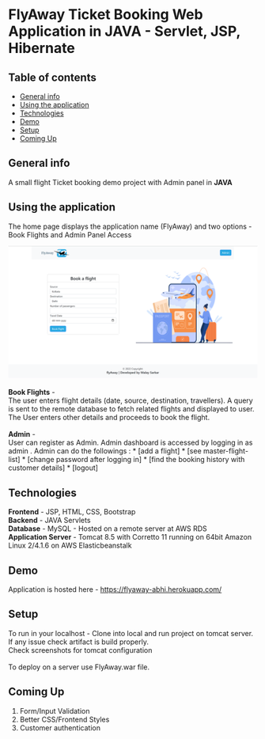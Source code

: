 # FlyAway Ticket Booking Web Application in JAVA - Servlet, JSP, Hibernate
## Table of contents
* [General info](#general-info)
* [Using the application](#using-the-application)
* [Technologies](#technologies)
* [Demo](#demo)
* [Setup](#setup)
* [Coming Up](#coming-up)

## General info
A small flight Ticket booking demo project with Admin panel in <b>JAVA</b> 

## Using the application
The home page displays the application name (FlyAway) and two options - Book Flights and Admin Panel Access

<img width="720" alt="flyaway-screenshot-homepage" src="Screenshots/home.png">
<br><br>
<b>Book Flights</b>  - <br>
The user enters flight details (date, source, destination, travellers). 
A query is sent to the remote database to fetch related flights and displayed to user.
The User enters other details and proceeds to book the flight.
<br><br>
<b>Admin</b>  - <br>
User can register as Admin.
Admin dashboard is accessed by logging in as admin .
Admin can do the followings :
  * [add a flight]
  * [see master-flight-list]
  * [change password after logging in]
  * [find the booking history with customer details]
  * [logout]

## Technologies
<b>Frontend</b> - JSP, HTML, CSS, Bootstrap <br>
<b>Backend</b> - JAVA Servlets <br>
<b>Database</b> - MySQL - Hosted on a remote server at AWS RDS <br>
<b>Application Server</b>  - Tomcat 8.5 with Corretto 11 running on 64bit Amazon Linux 2/4.1.6 on AWS Elasticbeanstalk <br>

## Demo
Application is hosted here - https://flyaway-abhi.herokuapp.com/

## Setup
To run in your localhost - Clone into local and run project on tomcat server. If any issue check artifact is build properly.
<br>
Check screenshots for tomcat configuration
<br><br>
To deploy on a server use FlyAway.war file.

## Coming Up
1. Form/Input Validation
2. Better CSS/Frontend Styles
3. Customer authentication

